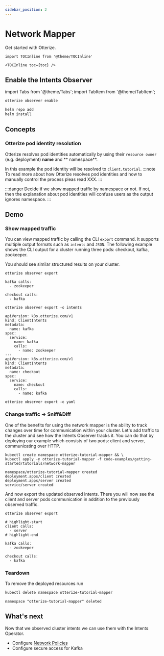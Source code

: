 ```yaml
---
sidebar_position: 2
---
```


# Network Mapper

Get started with Otterize.

```mdx-code-block
import TOCInline from '@theme/TOCInline'

<TOCInline toc={toc} />
```

## Enable the Intents Observer

import Tabs from '@theme/Tabs';
import TabItem from '@theme/TabItem';

<Tabs>
  <TabItem value="cli" label="Otterize CLI" default>

```bash
otterize observer enable
```

</TabItem>
  <TabItem value="helm" label="Helm">

```bash
helm repo add
helm install
```

</TabItem>
</Tabs>

## Concepts

### Otterize pod identity resolution

Otterize resolves pod identities automatically by using their `resource owner` (e.g. deployment) **name** and **
namespace**.

In this example the pod identity will be resolved to `client.tutorial`.
:::note
To read more about how Otterize resolves pod identities and how to manually control the process pleas read XXX.
:::

:::danger
Decide if we show mapped traffic by namespace or not. If not, then the explanation about pod identities will confuse
users as the output ignores namespace.
:::

## Demo

### Show mapped traffic

You can view mapped traffic by calling the CLI `export` command. It supports multiple output formats such as `intents`
and `JSON`.
The following example shows the CLI output for a cluster running three pods: checkout, kafka, zookeeper.

You should see similar structured results on your cluster.

<Tabs>
  <TabItem value="plain" label="Plain" default>

```shell
otterize observer export
```

```shell title="Output"
kafka calls:
  - zookeeper

checkout calls:
  - kafka
```

</TabItem>
  <TabItem value="intents" label="Intents" default>

```shell
otterize observer export -o intents
```

```shell title="Output"
apiVersion: k8s.otterize.com/v1
kind: ClientIntents
metadata:
  name: kafka
spec:
  service:
    name: kafka
    calls:
      - name: zookeeper
---
apiVersion: k8s.otterize.com/v1
kind: ClientIntents
metadata:
  name: checkout
spec:
  service:
    name: checkout
    calls:
      - name: kafka
```

</TabItem>
  <TabItem value="json" label="JSON">

```shell
otterize observer export -o yaml
```

</TabItem>
</Tabs>

### Change traffic -> Sniff&Diff

One of the benefits for using the network mapper is the ability to track changes over time for communication within your
cluster.
Let's add traffic to the cluster and see how the Intents Observer tracks it. You can do that by deploying our example
which
consists of two pods: client and server, communicating over HTTP.

```shell
kubectl create namespace otterize-tutorial-mapper && \
kubectl apply -n otterize-tutorial-mapper -f code-examples/getting-started/tutorials/network-mapper
```

```shell title="Output"
namespace/otterize-tutorial-mapper created
deployment.apps/client created
deployment.apps/server created
service/server created
```

And now export the updated observed intents. There you will now see the client and server pods communication in addition
to the previously observed traffic.

```shell
otterize observer export
```

```shell title="Output"
# highlight-start
client calls:
  - server
# highlight-end

kafka calls:
  - zookeeper

checkout calls:
  - kafka
```

### Teardown

To remove the deployed resources run

```bash
kubectl delete namespace otterize-tutorial-mapper
```

```shell title="Output"
namespace "otterize-tutorial-mapper" deleted
```

## What's next

<!-- [Intents Operator](/documentation/intents-operator): -->
Now that we observed cluster intents we can use them with the Intents Operator.

- Configure [Network Policies](/documentation/getting-started/network-policies)
- Configure secure access for Kafka